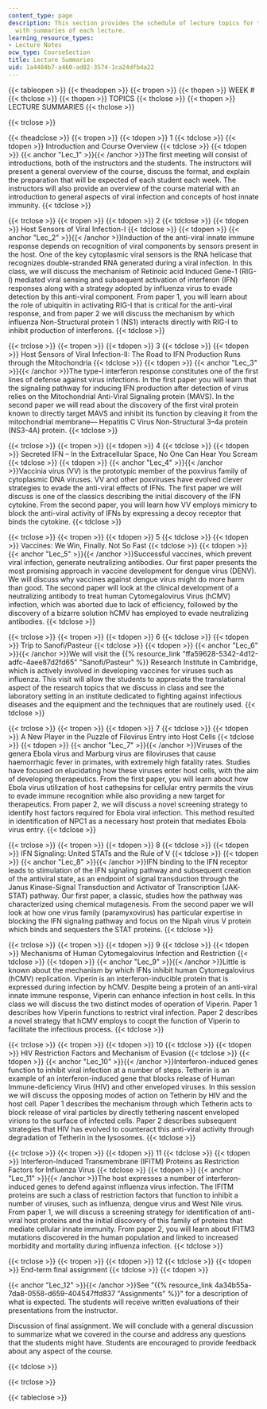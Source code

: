 ```yaml
---
content_type: page
description: This section provides the schedule of lecture topics for the course along
  with summaries of each lecture.
learning_resource_types:
- Lecture Notes
ocw_type: CourseSection
title: Lecture Summaries
uid: 1a4484b7-a460-ad82-3574-1ca24dfb4a22
---
```


{{< tableopen >}}
{{< theadopen >}}
{{< tropen >}}
{{< thopen >}}
WEEK #
{{< thclose >}}
{{< thopen >}}
TOPICS
{{< thclose >}}
{{< thopen >}}
LECTURE SUMMARIES
{{< thclose >}}

{{< trclose >}}

{{< theadclose >}}
{{< tropen >}}
{{< tdopen >}}
1
{{< tdclose >}}
{{< tdopen >}}
Introduction and Course Overview
{{< tdclose >}}
{{< tdopen >}}
{{< anchor "Lec_1" >}}{{< /anchor >}}The first meeting will consist of introductions, both of the instructors and the students. The instructors will present a general overview of the course, discuss the format, and explain the preparation that will be expected of each student each week. The instructors will also provide an overview of the course material with an introduction to general aspects of viral infection and concepts of host innate immunity.
{{< tdclose >}}

{{< trclose >}}
{{< tropen >}}
{{< tdopen >}}
2
{{< tdclose >}}
{{< tdopen >}}
Host Sensors of Viral Infection-I
{{< tdclose >}}
{{< tdopen >}}
{{< anchor "Lec_2" >}}{{< /anchor >}}Induction of the anti-viral innate immune response depends on recognition of viral components by sensors present in the host. One of the key cytoplasmic viral sensors is the RNA helicase that recognizes double-stranded RNA generated during a viral infection. In this class, we will discuss the mechanism of Retinoic acid Induced Gene-1 (RIG-I) mediated viral sensing and subsequent activation of interferon (IFN) responses along with a strategy adopted by influenza virus to evade detection by this anti-viral component. From paper 1, you will learn about the role of ubiquitin in activating RIG-I that is critical for the anti-viral response, and from paper 2 we will discuss the mechanism by which influenza Non-Structural protein 1 (NS1) interacts directly with RIG-I to inhibit production of interferons.
{{< tdclose >}}

{{< trclose >}}
{{< tropen >}}
{{< tdopen >}}
3
{{< tdclose >}}
{{< tdopen >}}
Host Sensors of Viral Infection-II: The Road to IFN Production Runs through the Mitochondria
{{< tdclose >}}
{{< tdopen >}}
{{< anchor "Lec_3" >}}{{< /anchor >}}The type-I interferon response constitutes one of the first lines of defense against virus infections. In the first paper you will learn that the signaling pathway for inducing IFN production after detection of virus relies on the Mitochondrial Anti-Viral Signaling protein (MAVS). In the second paper we will read about the discovery of the first viral protein known to directly target MAVS and inhibit its function by cleaving it from the mitochondrial membrane— Hepatitis C Virus Non-Structural 3–4a protein (NS3-4A) protein.
{{< tdclose >}}

{{< trclose >}}
{{< tropen >}}
{{< tdopen >}}
4
{{< tdclose >}}
{{< tdopen >}}
Secreted IFN – In the Extracellular Space, No One Can Hear You Scream
{{< tdclose >}}
{{< tdopen >}}
{{< anchor "Lec_4" >}}{{< /anchor >}}Vaccinia virus (VV) is the prototypic member of the poxvirus family of cytoplasmic DNA viruses. VV and other poxviruses have evolved clever strategies to evade the anti-viral effects of IFNs. The first paper we will discuss is one of the classics describing the initial discovery of the IFN cytokine. From the second paper, you will learn how VV employs mimicry to block the anti-viral activity of IFNs by expressing a decoy receptor that binds the cytokine.
{{< tdclose >}}

{{< trclose >}}
{{< tropen >}}
{{< tdopen >}}
5
{{< tdclose >}}
{{< tdopen >}}
Vaccines: We Win, Finally. Not So Fast
{{< tdclose >}}
{{< tdopen >}}
{{< anchor "Lec_5" >}}{{< /anchor >}}Successful vaccines, which prevent viral infection, generate neutralizing antibodies. Our first paper presents the most promising approach in vaccine development for dengue virus (DENV). We will discuss why vaccines against dengue virus might do more harm than good. The second paper will look at the clinical development of a neutralizing antibody to treat human Cytomegalovirus Virus (hCMV) infection, which was aborted due to lack of efficiency, followed by the discovery of a bizarre solution hCMV has employed to evade neutralizing antibodies.
{{< tdclose >}}

{{< trclose >}}
{{< tropen >}}
{{< tdopen >}}
6
{{< tdclose >}}
{{< tdopen >}}
Trip to Sanofi/Pasteur
{{< tdclose >}}
{{< tdopen >}}
{{< anchor "Lec_6" >}}{{< /anchor >}}We will visit the {{% resource_link "ffa59628-5342-4d12-adfc-4aee87d2fd65" "Sanofi/Pasteur" %}} Research Institute in Cambridge, which is actively involved in developing vaccines for viruses such as influenza. This visit will allow the students to appreciate the translational aspect of the research topics that we discuss in class and see the laboratory setting in an institute dedicated to fighting against infectious diseases and the equipment and the techniques that are routinely used.
{{< tdclose >}}

{{< trclose >}}
{{< tropen >}}
{{< tdopen >}}
7
{{< tdclose >}}
{{< tdopen >}}
A New Player in the Puzzle of Filovirus Entry into Host Cells
{{< tdclose >}}
{{< tdopen >}}
{{< anchor "Lec_7" >}}{{< /anchor >}}Viruses of the genera Ebola virus and Marburg virus are filoviruses that cause haemorrhagic fever in primates, with extremely high fatality rates. Studies have focused on elucidating how these viruses enter host cells, with the aim of developing therapeutics. From the first paper, you will learn about how Ebola virus utilization of host cathepsins for cellular entry permits the virus to evade immune recognition while also providing a new target for therapeutics. From paper 2, we will discuss a novel screening strategy to identify host factors required for Ebola viral infection. This method resulted in identification of NPC1 as a necessary host protein that mediates Ebola virus entry.
{{< tdclose >}}

{{< trclose >}}
{{< tropen >}}
{{< tdopen >}}
8
{{< tdclose >}}
{{< tdopen >}}
IFN Signaling: United STATs and the Rule of V
{{< tdclose >}}
{{< tdopen >}}
{{< anchor "Lec_8" >}}{{< /anchor >}}IFN binding to the IFN receptor leads to stimulation of the IFN signaling pathway and subsequent creation of the antiviral state, as an endpoint of signal transduction through the Janus Kinase-Signal Transduction and Activator of Transcription (JAK-STAT) pathway. Our first paper, a classic, studies how the pathway was characterized using chemical mutagenesis. From the second paper we will look at how one virus family (paramyxovirus) has particular expertise in blocking the IFN signaling pathway and focus on the Nipah virus V protein which binds and sequesters the STAT proteins.
{{< tdclose >}}

{{< trclose >}}
{{< tropen >}}
{{< tdopen >}}
9
{{< tdclose >}}
{{< tdopen >}}
Mechanisms of Human Cytomegalovirus Infection and Restriction
{{< tdclose >}}
{{< tdopen >}}
{{< anchor "Lec_9" >}}{{< /anchor >}}Little is known about the mechanism by which IFNs inhibit human Cytomegalovirus (hCMV) replication. Viperin is an interferon-inducible protein that is expressed during infection by hCMV. Despite being a protein of an anti-viral innate immune response, Viperin can enhance infection in host cells. In this class we will discuss the two distinct modes of operation of Viperin. Paper 1 describes how Viperin functions to restrict viral infection. Paper 2 describes a novel strategy that hCMV employs to coopt the function of Viperin to facilitate the infectious process.
{{< tdclose >}}

{{< trclose >}}
{{< tropen >}}
{{< tdopen >}}
10
{{< tdclose >}}
{{< tdopen >}}
HIV Restriction Factors and Mechanism of Evasion
{{< tdclose >}}
{{< tdopen >}}
{{< anchor "Lec_10" >}}{{< /anchor >}}Interferon-induced genes function to inhibit viral infection at a number of steps. Tetherin is an example of an interferon-induced gene that blocks release of Human Immune-deficiency Virus (HIV) and other enveloped viruses. In this session we will discuss the opposing modes of action on Tetherin by HIV and the host cell. Paper 1 describes the mechanism through which Tetherin acts to block release of viral particles by directly tethering nascent enveloped virions to the surface of infected cells. Paper 2 describes subsequent strategies that HIV has evolved to counteract this anti-viral activity through degradation of Tetherin in the lysosomes.
{{< tdclose >}}

{{< trclose >}}
{{< tropen >}}
{{< tdopen >}}
11
{{< tdclose >}}
{{< tdopen >}}
Interferon-Induced Transmembrane (IFITM) Proteins as Restriction Factors for Influenza Virus
{{< tdclose >}}
{{< tdopen >}}
{{< anchor "Lec_11" >}}{{< /anchor >}}The host expresses a number of interferon-induced genes to defend against influenza virus infection. The IFITM proteins are such a class of restriction factors that function to inhibit a number of viruses, such as influenza, dengue virus and West Nile virus. From paper 1, we will discuss a screening strategy for identification of anti-viral host proteins and the initial discovery of this family of proteins that mediate cellular innate immunity. From paper 2, you will learn about IFITM3 mutations discovered in the human population and linked to increased morbidity and mortality during influenza infection.
{{< tdclose >}}

{{< trclose >}}
{{< tropen >}}
{{< tdopen >}}
12
{{< tdclose >}}
{{< tdopen >}}
End-term final assignment
{{< tdclose >}}
{{< tdopen >}}


{{< anchor "Lec_12" >}}{{< /anchor >}}See "{{% resource_link 4a34b55a-7da8-0558-d659-404547ffd837 "Assignments" %}}" for a description of what is expected. The students will receive written evaluations of their presentations from the instructor.

Discussion of final assignment. We will conclude with a general discussion to summarize what we covered in the course and address any questions that the students might have. Students are encouraged to provide feedback about any aspect of the course.


{{< tdclose >}}

{{< trclose >}}

{{< tableclose >}}